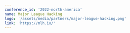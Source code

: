 ```yaml
---
conference_id: '2022-north-america'
name: Major League Hacking
logo: '/assets/media/partners/major-league-hacking.png'
link: 'https://mlh.io/'
---
```


